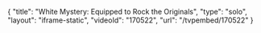 {
    "title": "White Mystery: Equipped to Rock the Originals",
    "type": "solo",
    "layout": "iframe-static",
    "videoId": "170522",
    "url": "\/tvpembed\/170522"
}